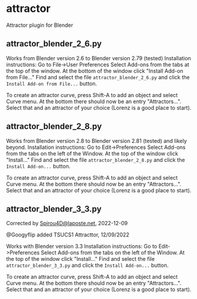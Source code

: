 attractor
=========

Attractor plugin for Blender

## attractor_blender_2_6.py 
Works from Blender version 2.6 to Blender version 2.79 (tested)
Installation instructions: Go to File->User Preferences
Select Add-ons from the tabs at the top of the window.
At the bottom of the window click "Install Add-on from File..."
Find and select the file ```attractor_blender_2_6.py``` and click 
the ```Install Add-on from File...``` button.

To create an attractor curve, press Shift-A to add an object and select
Curve menu. At the bottom there should now be an entry "Attractors...".
Select that and an attractor of your choice (Lorenz is a good place to start).


## attractor_blender_2_8.py 
Works from Blender version 2.8 to Blender version 2.81 (tested) and likely beyond.
Installation instructions: Go to Edit->Preferences
Select Add-ons from the tabs on the left of the Window. 
At the top of the window click "Install..."
Find and select the file ```attractor_blender_2_8.py``` and click 
the ```Install Add-on...``` button.

To create an attractor curve, press Shift-A to add an object and select
Curve menu. At the bottom there should now be an entry "Attractors...".
Select that and an attractor of your choice (Lorenz is a good place to start).

## attractor_blender_3_3.py 

Corrected by Spirou4D@laposte.net, 2022-12-09

@Googyflip added TSUCS1 Attracttor, 12/09/2022

Works with Blender version 3.3
Installation instructions: Go to Edit->Preferences
Select Add-ons from the tabs on the left of the Window. 
At the top of the window click "Install..."
Find and select the file ```attractor_blender_3_3.py``` and click 
the ```Install Add-on...``` button.

To create an attractor curve, press Shift-A to add an object and select
Curve menu. At the bottom there should now be an entry "Attractors...".
Select that and an attractor of your choice (Lorenz is a good place to start).
